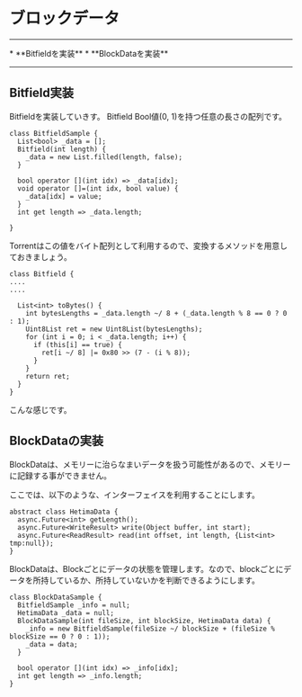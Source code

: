 # ブロックデータ
<hr>
* **Bitfieldを実装**
* **BlockDataを実装**
<hr>


## Bitfield実装

Bitfieldを実装していきす。 Bitfield Bool値(0, 1)を持つ任意の長さの配列です。

```:dart
class BitfieldSample {
  List<bool> _data = [];
  Bitfield(int length) {
    _data = new List.filled(length, false);
  }

  bool operator [](int idx) => _data[idx];
  void operator []=(int idx, bool value) {
    _data[idx] = value;
  }
  int get length => _data.length;

}
```

Torrentはこの値をバイト配列として利用するので、変換するメソッドを用意しておきましょう。
```
class Bitfield {
....
....

  List<int> toBytes() {
    int bytesLengths = _data.length ~/ 8 + (_data.length % 8 == 0 ? 0 : 1);
    Uint8List ret = new Uint8List(bytesLengths);
    for (int i = 0; i < _data.length; i++) {
      if (this[i] == true) {
        ret[i ~/ 8] |= 0x80 >> (7 - (i % 8));
      }
    }
    return ret;
  }
}
```

こんな感じです。


## BlockDataの実装

BlockDataは、メモリーに治らなまいデータを扱う可能性があるので、メモリーに記録する事ができません。

ここでは、以下のような、インターフェイスを利用することにします。

```
abstract class HetimaData {
  async.Future<int> getLength();
  async.Future<WriteResult> write(Object buffer, int start);
  async.Future<ReadResult> read(int offset, int length, {List<int> tmp:null});
}
```


BlockDataは、Blockごとにデータの状態を管理します。なので、blockごとにデータを所持しているか、所持していないかを判断できるようにします。

```
class BlockDataSample {
  BitfieldSample _info = null;
  HetimaData _data = null;
  BlockDataSample(int fileSize, int blockSize, HetimaData data) {
    _info = new BitfieldSample(fileSize ~/ blockSize + (fileSize % blockSize == 0 ? 0 : 1));
    _data = data;
  }

  bool operator [](int idx) => _info[idx];
  int get length => _info.length;
}

```




